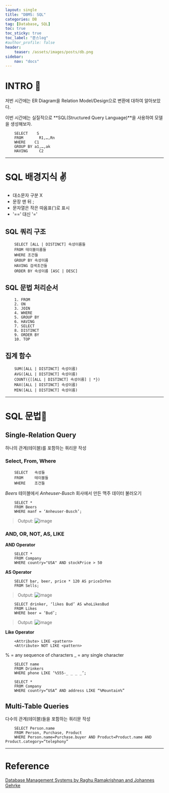 ```yaml
---
layout: single
title: "DBMS: SQL"
categories: DB
tag: [Database, SQL]
toc: true
toc_sticky: true
toc_label: "쭌스log"
#author_profile: false
header:
    teaser: /assets/images/posts/db.png
sidebar:
    nav: "docs"
---
```


# INTRO 🙌
저번 시간에는 ER Diagram을 Relation Model/Design으로 변환에 대하여 알아보았다.

이번 시간에는 실질적으로 **SQL(Structured Query Language)**을 사용하여 모델을 생성해보자.

        SELECT    S
        FROM       R1,…,Rn
        WHERE    C1
        GROUP BY a1,…,ak
        HAVING     C2

****
# SQL 배경지식 ✌
- 대소문자 구분 X
- 문장 맨 뒤 ;
- 문자열은 작은 따옴표(')로 표시
- '==' 대신 '='

## SQL 쿼리 구조
        SELECT [ALL | DISTINCT] 속성이름들
        FROM 테이블이름들
        WHERE 조건들
        GROUP BY 속성이름
        HAVING 검색조건들
        ORDER BY 속성이름 [ASC | DESC]

## SQL 문법 처리순서
        1. FROM
        2. ON
        3. JOIN
        4. WHERE
        5. GROUP BY
        6. HAVING
        7. SELECT
        8. DISTINCT
        9. ORDER BY
        10. TOP

## 집계 함수
        SUM([ALL | DISTINCT] 속성이름)
        AVG([ALL | DISTINCT] 속성이름)
        COUNT({[[ALL | DISTINCT] 속성이름] | *})
        MAX([ALL | DISTINCT] 속성이름)
        MIN([ALL | DISTINCT] 속성이름)

****
# SQL 문법💜
## Single-Relation Query
하나의 관계(테이블)를 포함하는 쿼리문 작성

### Select, From, Where
        SELECT   속성들
        FROM     테이블들
        WHERE    조건들

*Beers* 테이블에서 *Anheuser-Busch* 회사에서 만든 맥주 데이터 불러오기

		SELECT *
		FROM Beers
		WHERE manf = ‘Anheuser-Busch’;

> Output:
> ![image](https://user-images.githubusercontent.com/39285147/195394010-4829098e-fb4b-49a7-b964-9d00dca984ce.png)

### AND, OR, NOT, AS, LIKE
**AND Operator**

        SELECT *
        FROM Company
        WHERE country="USA" AND stockPrice > 50

**AS Operator**

        SELECT bar, beer, price * 120 AS priceInYen
        FROM Sells;

> Output:
> ![image](https://user-images.githubusercontent.com/39285147/195394910-da6218e3-0801-489b-99b4-509ce0d41698.png)

        SELECT drinker, ‘likes Bud’ AS whoLikesBud
        FROM Likes
        WHERE beer = ‘Bud’;

> Output:
> ![image](https://user-images.githubusercontent.com/39285147/195395096-a7533bad-3955-4448-bc8e-faccc1b3f407.png)

**Like Operator**

        <Attribute> LIKE <pattern>
        <Attribute> NOT LIKE <pattern>

%  = any sequence of characters
_   = any single character

        SELECT name
        FROM Drinkers
        WHERE phone LIKE ‘%555-_ _ _ _’;

        SELECT *
        FROM Company
        WHERE country=“USA” AND address LIKE “%Mountain%”

## Multi-Table Queries
다수의 관계(테이블)들을 포함하는 쿼리문 작성

        SELECT Person.name
        FROM Person, Purchase, Product
        WHERE Person.name=Purchase.buyer AND Product=Product.name AND Product.category=“telephony”

****
# Reference 
[Database Management Systems by Raghu Ramakrishnan and Johannes Gehrke](https://pages.cs.wisc.edu/~dbbook/)
